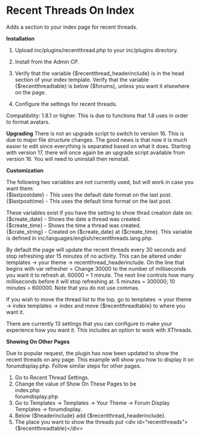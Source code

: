 # Recent Threads On Index


Adds a section to your index page for recent threads.

**Installation**

1) Upload inc/plugins/recentthread.php to your inc/plugins directory.

2) Install from the Admin CP.

3) Verify that the variable {$recentthread_headerinclude} is in the head section of your index template.  Verify that the variable {$recentthreadtable} is below {$forums}, unless you want it elsewhere on the page.

4) Configure the settings for recent threads.

Compatibility: 1.8.1 or higher.  This is due to functions that 1.8 uses in order to format avatars.

**Upgrading**
There is not an upgrade script to switch to version 16.  This is due to major file structure changes.  The good news is that now it is much easier to edit since everything is separated based on what it does. Starting with version 17, there will once again be an upgrade script available from version 16.  You will need to uninstall then reinstall.

**Customization**

The following two variables are not currently used, but will work in case you want them:  
{$lastpostdate} - This uses the default date format on the last post.  
{$lastposttime} - This uses the default time format on the last post.  

These variables exist if you have the setting to show thrad creation date on:  
{$create_date} - Shows the date a thread was created.  
{$create_time} - Shows the time a thread was created.  
{$crate_string} - Created on {$create_date} at {$create_time}.  This variable is defined in inc/languages/english/recentthreads.lang.php.  

By default the page will update the recent threads every 30 seconds and stop refreshing ater 15 minutes of no activity.  This can be altered under templates -> your theme -> recentthread_headerinclude.  On the line that begins with var refresher = Change 30000 to the number of milliseconds you want it to refresh at.  60000 = 1 minute.  The next line controls how many milliseconds before it will stop refreshing at.  5 minutes = 300000; 10 minutes = 600000.  Note that you do not use commas.  

If you wish to move the thread list to the top, go to templates -> your theme -> index templates -> index and move {$recentthreadtable} to where you want it.  

There are currently 13 settings that you can configure to make your experience how you want it.  This includes an option to work with XThreads.

**Showing On Other Pages**  
  
Due to popular request, the plugin has now been updated to show the recent threads on any page.  This example will show you how to display it on forumdisplay.php.  Follow similar steps for other pages.
1) Go to Recent Thread Settings.  
2) Change the value of Show On These Pages to be  
index.php  
forumdisplay.php  
3) Go to Templates -> Templates -> Your Theme -> Forum Display Templates -> forumdisplay.
4) Below {$headerinclude} add {$recentthread_headerinclude}.
5) The place you want to show the threads put \<div id="recentthreads">{$recentthreadtable}\</div>
